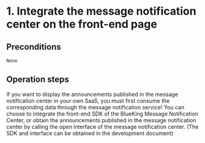 # 1. Integrate the message notification center on the front-end page

## Preconditions

```text
None
```

## Operation steps

If you want to display the announcements published in the message notification center in your own SaaS, you must first consume the corresponding data through the message notification service! You can choose to integrate the front-end SDK of the BlueKing Message Notification Center, or obtain the announcements published in the message notification center by calling the open interface of the message notification center. (The SDK and interface can be obtained in the development document)